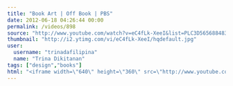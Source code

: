 ```yaml
---
title: "Book Art | Off Book | PBS"
date: 2012-06-18 04:26:44 00:00
permalink: /videos/898
source: "http://www.youtube.com/watch?v=eC4fLk-XeeI&list=PLC3D565688483CCB5&index=1&feature=plcp"
thumbnail: "http://i2.ytimg.com/vi/eC4fLk-XeeI/hqdefault.jpg"
user:
  username: "trinadafilipina"
  name: "Trina Dikitanan"
tags: ["design","books"]
html: "<iframe width=\"640\" height=\"360\" src=\"http://www.youtube.com/embed/eC4fLk-XeeI?wmode=transparent&fs=1&feature=oembed\" frameborder=\"0\" allowfullscreen></iframe>"
---
```


